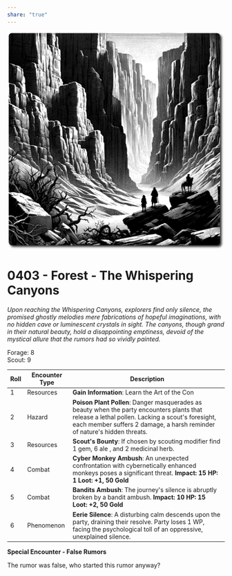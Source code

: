 ```yaml
---
share: "true"
---
```

![whispering-canyons](../whispering-canyons.png)  
  
# 0403 - Forest - The Whispering Canyons  
  
*Upon reaching the Whispering Canyons, explorers find only silence, the promised ghostly melodies mere fabrications of hopeful imaginations, with no hidden cave or luminescent crystals in sight. The canyons, though grand in their natural beauty, hold a disappointing emptiness, devoid of the mystical allure that the rumors had so vividly painted.*
  
Forage: 8  
Scout: 9  

| Roll | Encounter Type | Description |
| ---- | ---- | ---- |
| 1 | Resources | **Gain Information**: Learn the Art of the Con |
| 2 | Hazard | **Poison Plant Pollen**: Danger masquerades as beauty when the party encounters plants that release a lethal pollen. Lacking a scout's foresight, each member suffers 2 damage, a harsh reminder of nature's hidden threats. |
| 3 | Resources | **Scout's Bounty**: If chosen by scouting modifier find 1 gem, 6 ale , and 2 medicinal herb. |
| 4 | Combat | **Cyber Monkey Ambush**: An unexpected confrontation with cybernetically enhanced monkeys poses a significant threat. **Impact: 15  HP: 1 Loot: +1, 50 Gold** |
| 5 | Combat | **Bandits Ambush**: The journey's silence is abruptly broken by a bandit ambush. **Impact: 10 HP: 15 Loot: +2, 50 Gold** |
| 6 | Phenomenon | **Eerie Silence**: A disturbing calm descends upon the party, draining their resolve. Party loses 1 WP, facing the psychological toll of an oppressive, unexplained silence. |

**Special Encounter - False Rumors**  
  
The rumor was false, who started this rumor anyway?  
